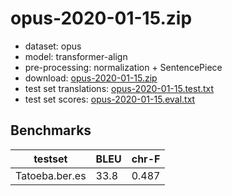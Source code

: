 # opus-2020-01-15.zip

* dataset: opus
* model: transformer-align
* pre-processing: normalization + SentencePiece
* download: [opus-2020-01-15.zip](https://object.pouta.csc.fi/OPUS-MT-models/ber-es/opus-2020-01-15.zip)
* test set translations: [opus-2020-01-15.test.txt](https://object.pouta.csc.fi/OPUS-MT-models/ber-es/opus-2020-01-15.test.txt)
* test set scores: [opus-2020-01-15.eval.txt](https://object.pouta.csc.fi/OPUS-MT-models/ber-es/opus-2020-01-15.eval.txt)

## Benchmarks

| testset               | BLEU  | chr-F |
|-----------------------|-------|-------|
| Tatoeba.ber.es 	| 33.8 	| 0.487 |

